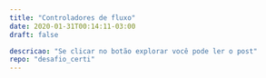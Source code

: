 ```yaml
---
title: "Controladores de fluxo"
date: 2020-01-31T00:14:11-03:00
draft: false

descricao: "Se clicar no botão explorar você pode ler o post"
repo: "desafio_certi"
---
```







